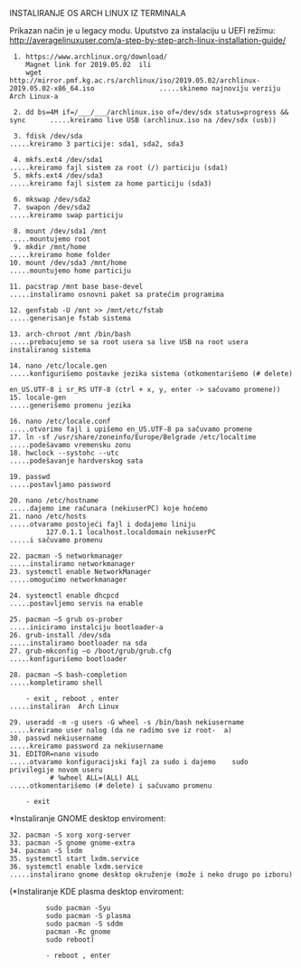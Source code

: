 INSTALIRANJE OS ARCH LINUX IZ TERMINALA
 
Prikazan način je u legacy modu. Uputstvo za instalaciju u UEFI režimu: http://averagelinuxuser.com/a-step-by-step-arch-linux-installation-guide/

     1. https://www.archlinux.org/download/
        Magnet link for 2019.05.02  ili 
        wget http://mirror.pmf.kg.ac.rs/archlinux/iso/2019.05.02/archlinux-2019.05.02-x86_64.iso                .....skinemo najnoviju verziju Arch Linux-a  
           
     2. dd bs=4M if=/___/___/archlinux.iso of=/dev/sdx status=progress && sync      .....kreiramo live USB (archlinux.iso na /dev/sdx (usb)) 
 
     3. fdisk /dev/sda                                                              .....kreiramo 3 particije: sda1, sda2, sda3
  
     4. mkfs.ext4 /dev/sda1                                                         .....kreiramo fajl sistem za root (/) particiju (sda1)
     5. mkfs.ext4 /dev/sda3                                                         .....kreiramo fajl sistem za home particiju (sda3)

     6. mkswap /dev/sda2                                                            
     7. swapon /dev/sda2                                                            .....kreiramo swap particiju

     8. mount /dev/sda1 /mnt                                                        .....mountujemo root
     9. mkdir /mnt/home                                                             .....kreiramo home folder
    10. mount /dev/sda3 /mnt/home                                                   .....mountujemo home particiju

    11. pacstrap /mnt base base-devel                                               .....instaliramo osnovni paket sa pratećim programima

    12. genfstab -U /mnt >> /mnt/etc/fstab                                          .....generisanje fstab sistema

    13. arch-chroot /mnt /bin/bash                                                  .....prebacujemo se sa root usera sa live USB na root usera instaliranog sistema

    14. nano /etc/locale.gen                                                        .....konfigurišemo postavke jezika sistema (otkomentarišemo (# delete)  
                                                                                         en_US.UTF-8 i sr_RS UTF-8 (ctrl + x, y, enter -> sačuvamo promene))
    15. locale-gen                                                                  .....generišemo promenu jezika

    16. nano /etc/locale.conf                                                       .....otvorimo fajl i upišemo en_US.UTF-8 pa sačuvamo promene
    17. ln -sf /usr/share/zoneinfo/Europe/Belgrade /etc/localtime                   .....podešavamo vremensku zonu
    18. hwclock --systohc --utc                                                     .....podešavanje hardverskog sata

    19. passwd                                                                      .....postavljamo password

    20. nano /etc/hostname                                                          .....dajemo ime računara (nekiuserPC) koje hoćemo 
    21. nano /etc/hosts                                                             .....otvaramo postojeći fajl i dodajemo liniju
             127.0.1.1 localhost.localdomain nekiuserPC                             .....i sačuvamo promenu
                   
    22. pacman -S networkmanager                                                    .....instaliramo networkmanager
    23. systemctl enable NetworkManager                                             .....omogućimo networkmanager 

    24. systemctl enable dhcpcd                                                     .....postavljemo servis na enable 

    25. pacman –S grub os-prober                                                    .....iniciramo instalciju bootloader-a
    26. grub-install /dev/sda                                                       .....instaliramo bootloader na sda
    27. grub-mkconfig –o /boot/grub/grub.cfg                                        .....konfigurišemo bootloader

    28. pacman –S bash-completion                                                   .....kompletiramo shell

        - exit , reboot , enter                                                     .....instaliran  Arch Linux
    
    29. useradd -m -g users -G wheel -s /bin/bash nekiusername                      .....kreiramo user nalog (da ne radimo sve iz root-  a)
    30. passwd nekiusername                                                         .....kreiramo password za nekiusername
    31. EDITOR=nano visudo                                                          .....otvaramo konfiguracijski fajl za sudo i dajemo    sudo privilegije novom useru
              # %wheel ALL=(ALL) ALL                                                .....otkomentarišemo (# delete) i sačuvamo promenu 
               
        - exit           
               
*Instaliranje GNOME desktop enviroment: 

    32. pacman -S xorg xorg-server
    33. pacman -S gnome gnome-extra
    34. pacman -S lxdm
    35. systemctl start lxdm.service
    36. systemctl enable lxdm.service                                               .....instalirano gnome desktop okruženje (može i neko drugo po izboru)            


(*Instaliranje KDE plasma desktop enviroment:

             sudo pacman -Syu
             sudo pacman -S plasma
             sudo pacman -S sddm
             pacman -Rc gnome
             sudo reboot)
             
             - reboot , enter                                                              
    
    
    
  